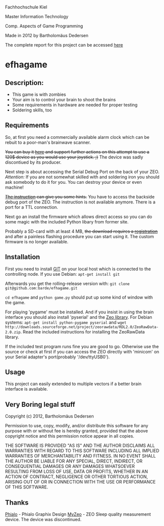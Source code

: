 ﻿Fachhochschule Kiel

Master Information Technology

Comp. Aspects of Game Programming

Made in 2012 by Bartholomäus Dedersen

The complete report for this project can be accessed [here](http://debar.insomnia247.nl/neuro.pdf)



﻿efhagame
======================================

Description:
------------

* This game is with zombies
* Your aim is to control your brain to shoot the brains
* Some requirements in hardware are needed for proper testing
* Soldering skills, too

Requirements
------------

So, at first you need a commercially available alarm clock which can be rebuit to a poor-man's
brainwave scanner.

~~You can buy it [here](http://goo.gl/qTycd) and support further actions on this attempt to use a 120$ device as you would
use your joystick. ;)~~
The device was sadly discontiued by its producer.

Next step is about accessing the Serial Debug Port on the back of your ZEO. _Attention:_ If you are not somewhat skilled with
and soldering iron you should ask somebody to do it for you. You can destroy your device or even machine!

~~[The instruction](http://zeorawdata.sourceforge.net/starting.html#interface-cable) can give you some hints.~~
You have to access the backside debug port of the ZEO. The instruction is not available anymore. There is a port for a TTL connection.

Next go an install the firmware which allows direct access so you can do some magic with the included Python libary from former site.

Probably a SD-card with at least 4 MB, ~~the download requires a [registration](http://developers.myzeo.com/raw-data-library/)~~ and 
after a painless flashing procedure you can start using it.
The custom firmware is no longer available.



Installation
------------

First you need to install [GIT](http://git-scm.com/) on your local host which is connected to the controlling node.
If you use Debian: `apt-get install git`

Afterwards you get the rolling-release version with:
`git clone git@github.com:barde/efhagame.git`

`cd efhagame` and `python game.py` should put up some kind of window with the game.

For playing 'pygame' must be installed. And if you insist in using the brain interface you should also install 'pyserial' and the [Zeo library](https://sourceforge.net/projects/zeorawdata/files/).
For Debian systems: `apt-get install python-pygame pyserial` and `wget http://downloads.sourceforge.net/project/zeorawdata/RDL2.0/ZeoRawData-2.0.zip`.
Read the included instructions for installing the ZeoRawData library.

If the included test program runs fine you are good to go. Otherwise use the source or check at first if you can access the ZEO directly with 'minicom' on your Serial adapter's port(probably '/dev/ttyUSB0').
   

Usage
------

This project can easily extended to multiple vectors if a better brain interface is available.

Very Boring legal stuff
------------------

Copyright (c) 2012, Bartholomäus Dedersen

Permission to use, copy, modify, and/or distribute this software for any
purpose with or without fee is hereby granted, provided that the above
copyright notice and this permission notice appear in all copies.

THE SOFTWARE IS PROVIDED "AS IS" AND THE AUTHOR DISCLAIMS ALL WARRANTIES
WITH REGARD TO THIS SOFTWARE INCLUDING ALL IMPLIED WARRANTIES OF
MERCHANTABILITY AND FITNESS. IN NO EVENT SHALL THE AUTHOR BE LIABLE FOR
ANY SPECIAL, DIRECT, INDIRECT, OR CONSEQUENTIAL DAMAGES OR ANY DAMAGES
WHATSOEVER RESULTING FROM LOSS OF USE, DATA OR PROFITS, WHETHER IN AN
ACTION OF CONTRACT, NEGLIGENCE OR OTHER TORTIOUS ACTION, ARISING OUT OF
OR IN CONNECTION WITH THE USE OR PERFORMANCE OF THIS SOFTWARE.

Thanks
---------

[Phialo](http://www.phialo.de) - Phialo Graphix Design
[MyZeo](www.myzeo.com/) - ZEO Sleep quality measurement device. The device was discontinued.
